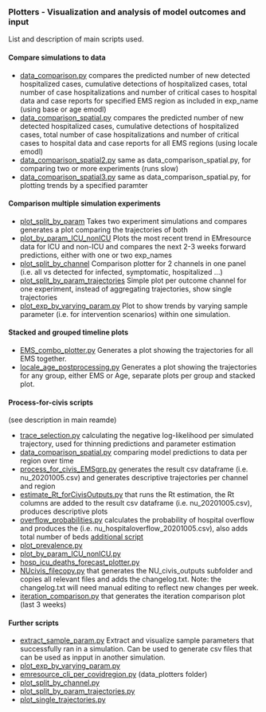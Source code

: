 
### Plotters  - Visualization and analysis of model outcomes and input
List and description of main scripts used.

#### Compare simulations to data 
- [data_comparison.py](https://github.com/numalariamodeling/covid-chicago/blob/master/plotters/data_comparison.py) 
compares the predicted number of new detected hospitalized cases, cumulative detections of hospitalized cases, total number of case hospitalizations and number of critical cases to hospital data and case reports for specified EMS region as included in exp_name (using base or age emodl)
- [data_comparison_spatial.py](https://github.com/numalariamodeling/covid-chicago/blob/master/plotters/data_comparison_spatial.py) 
compares the predicted number of new detected hospitalized cases, cumulative detections of hospitalized cases, total number of case hospitalizations and number of critical cases to hospital data and case reports for all EMS regions (using locale emodl) 
- [data_comparison_spatial2.py](https://github.com/numalariamodeling/covid-chicago/blob/master/plotters/data_comparison_spatial2.py) 
same as data_comparison_spatial.py, for comparing two or more experiments (runs slow)
- [data_comparison_spatial3.py](https://github.com/numalariamodeling/covid-chicago/blob/master/plotters/data_comparison_spatial3.py) 
same as data_comparison_spatial.py, for plotting trends by a specified paramter

#### Comparison multiple simulation experiments 
- [plot_split_by_param](https://github.com/numalariamodeling/covid-chicago/blob/master/plotters/plot_split_by_param.py)
Takes two experiment simulations and compares generates a plot comparing the trajectories of both
- [plot_by_param_ICU_nonICU](https://github.com/numalariamodeling/covid-chicago/blob/master/plotters/plot_by_param_ICU_nonICU.py)
Plots the most recent trend in EMresource data for ICU and non-ICU and compares the next 2-3 weeks forward predictions, either with one or two exp_names
- [plot_split_by_channel](https://github.com/numalariamodeling/covid-chicago/blob/master/plotters/plot_split_by_channel.py)
Comparison plotter for 2 channels in one panel (i.e. all vs detected for infected, symptomatic, hospitalized ...)
- [plot_split_by_param_trajectories](https://github.com/numalariamodeling/covid-chicago/blob/master/plotters/plot_split_by_param_trajectories.py)
Simple plot per outcome channel for one experiment, instead of aggregating trajectories, show single trajectories
- [plot_exp_by_varying_param.py](https://github.com/numalariamodeling/covid-chicago/blob/master/plotters/plot_exp_by_varying_param.py)
Plot to show trends by varying sample parameter (i.e. for intervention scenarios) within one simulation.

#### Stacked and grouped timeline plots
- [EMS_combo_plotter.py](https://github.com/numalariamodeling/covid-chicago/blob/master/plotters/EMS_combo_plotter.py)
Generates a plot showing the trajectories for all EMS together.
- [locale_age_postprocessing.py](https://github.com/numalariamodeling/covid-chicago/blob/master/plotters/locale_age_postprocessing.py)
Generates a plot showing the trajectories for any group, either EMS or Age, separate plots per group and stacked plot. 


#### Process-for-civis scripts
(see description in main reamde)
- [trace_selection.py](https://github.com/numalariamodeling/covid-chicago/blob/master/plotters/trace_selection.py) calculating the negative log-likelihood per simulated trajectory, used for thinning predictions and parameter estimation
- [data_comparison_spatial.py](https://github.com/numalariamodeling/covid-chicago/blob/master/plotters/data_comparison_spatial.py) comparing model predictions to data per region over time
- [process_for_civis_EMSgrp.py](https://github.com/numalariamodeling/covid-chicago/blob/master/plotters/process_for_civis_EMSgrp.py) generates the result csv dataframe (i.e. nu_20201005.csv) and generates descriptive trajectories per channel and region
- [estimate_Rt_forCivisOutputs.py](https://github.com/numalariamodeling/covid-chicago/blob/master/plotters/estimate_Rt_forCivisOutputs.py)  that  runs the Rt estimation, the Rt columns are added to the result csv dataframe (i.e. nu_20201005.csv), produces descriptive plots
- [overflow_probabilities.py](https://github.com/numalariamodeling/covid-chicago/blob/master/plotters/overflow_probabilities.py) calculates the probability of hospital overflow and produces the  (i.e. nu_hospitaloverflow_20201005.csv), also adds total number of beds [additional script](https://github.com/numalariamodeling/covid-chicago/blob/master/plotters/overflow_numbers.py)
- [plot_prevalence.py](https://github.com/numalariamodeling/covid-chicago/blob/master/plotters/plot_prevalence.py)
- [plot_by_param_ICU_nonICU.py](https://github.com/numalariamodeling/covid-chicago/blob/master/plotters/plot_by_param_ICU_nonICU.py)
- [hosp_icu_deaths_forecast_plotter.py](https://github.com/numalariamodeling/covid-chicago/blob/master/plotters/hosp_icu_deaths_forecast_plotter.py)
- [NUcivis_filecopy.py](https://github.com/numalariamodeling/covid-chicago/blob/master/plotters/NUcivis_filecopy.py) that generates the NU_civis_outputs subfolder and copies all relevant files and adds the changelog.txt. Note: the changelog.txt will need manual editing to reflect new changes per week. 
- [iteration_comparison.py](https://github.com/numalariamodeling/covid-chicago/blob/master/plotters/iteration_comparison.py) that  generates the iteration comparison plot (last 3 weeks)


#### Further scripts 
- [extract_sample_param.py](https://github.com/numalariamodeling/covid-chicago/blob/master/plotters/extract_sample_param.py) Extract and visualize sample parameters that successfully ran in a simulation. Can be used to generate csv files that can be used as inpput in another simulation.
- [plot_exp_by_varying_param.py](https://github.com/numalariamodeling/covid-chicago/blob/master/plotters/plot_exp_by_varying_param.py)
- [emresource_cli_per_covidregion.py](https://github.com/numalariamodeling/covid-chicago/blob/master/data_plotters/emresource_cli_per_covidregion.py) (data_plotters folder)
- [plot_split_by_channel.py](https://github.com/numalariamodeling/covid-chicago/blob/master/plotters/plot_split_by_channel.py)
- [plot_split_by_param_trajectories.py](https://github.com/numalariamodeling/covid-chicago/blob/master/plotters/plot_split_by_param_trajectories.py)
- [plot_single_trajectories.py](https://github.com/numalariamodeling/covid-chicago/blob/master/plotters/plot_single_trajectories.py)

